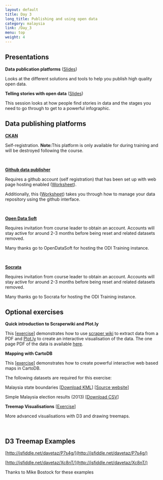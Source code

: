 ```yaml
---
layout: default
title: Day 3
long_title: Publishing and using open data
category: malaysia
link: /Day_3
menu: top
weight: 4
---
```


## **Presentations**

**Data publication platforms** ([Slides](/resources/ODP_Publication_Platforms.pdf))

Looks at the different solutions and tools to help you publish high quality open data.

**Telling stories with open data** ([Slides](/resources/FindingStories_Malaysia.pdf))

This session looks at how people find stories in data and the stages you need to go through to get to a powerful infographic. 

## **Data publishing platforms** 

<p><a href="http://ec2-54-169-94-161.ap-southeast-1.compute.amazonaws.com/" target="_blank"><strong>CKAN</strong></a></p>

Self-registration. <b>Note:</b>This platform is only available for during training and will be destroyed following the course. 

<br/>

<p><a href="http://git-data-publisher.herokuapp.com" target="_blank"><strong>Github data publisher</strong></a></p>

Requires a github account (self registration) that has been set up with web page hosting enabled ([Worksheet](/resources/gh-pagesgettingstarted.pdf)).

Additionally, this ([Worksheet](/resources/ODIDataTemplate.pdf)) takes you through how to manage your data repository using the github interface. 

<br/>

<p><a href="https://theodi.opendatasoft.com" target="_blank"><strong>Open Data Soft</strong></a></p>

Requires invitation from course leader to obtain an account. Accounts will stay active for around 2-3 months before being reset and related datasets removed. 

Many thanks go to OpenDataSoft for hosting the ODI Training instance.

<br/>

<p><a href="https://odi.demo.socrata.com/" target="_blank"><strong>Socrata</strong></a></p>

Requires invitation from course leader to obtain an account. Accounts will stay active for around 2-3 months before being reset and related datasets removed. 

Many thanks go to Socrata for hosting the ODI Training instance.

## **Optional exercises**

**Quick introduction to Scraperwiki and Plot.ly**

This \[[exercise](/resources/ScraperwikiandPlotly_Malaysia.pdf)\] demonstrates how to use <a target="_blank" href="http://scraperwiki.com">scraper wiki</a> to extract data from a PDF and <a target="_blank" href="http://plot.ly">Plot.ly</a> to create an interactive visualisation of the data. The one page PDF of the data is available <a target="_blank" href="/resources/Malaysia_education_stats_page_13.pdf">here</a>.

**Mapping with CartoDB**

This \[[exercise](/resources/MappingwithcartoDB_Malaysia.pdf)\] demonstrates how to create powerful interactive web based maps in CartoDB.

The following datasets are required for this exercise: 

Malaysia state boundaries \[[Download KML](/resources/MYS_adm1.kml)\] \[[Source website](http://www.gadm.org/country)\]

Simple Malaysia election results (2013) \[[Download CSV](/resources/malaysia_votes.csv)\]

**Treemap Visualisations** \[[Exercise](/resources/Treemap_Visualisations.pdf)\]

More advanced visualisations with D3 and drawing treemaps.

<br> 

## **D3 Treemap Examples**

[http://jsfiddle.net/davetaz/P7s4g/](http://jsfiddle.net/davetaz/P7s4g/)

[http://jsfiddle.net/davetaz/Xc8nT/](http://jsfiddle.net/davetaz/Xc8nT/)

Thanks to Mike Bostock for these examples

